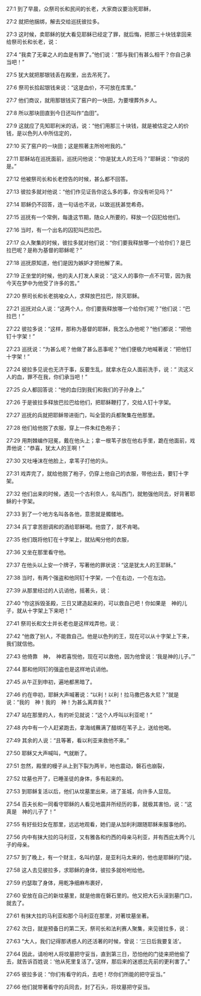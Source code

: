 <a id="1"></a>27:1  到了早晨，众祭司长和民间的长老，大家商议要治死耶稣，  

<a id="2"></a>27:2  就把他捆绑，解去交给巡抚彼拉多。  

<a id="3"></a>27:3  这时候，卖耶稣的犹大看见耶稣已经定了罪，就后悔，把那三十块钱拿回来给祭司长和长老，说：  

<a id="4"></a>27:4  “我卖了无辜之人的血是有罪了。”他们说：“那与我们有甚么相干？你自己承当吧！”  

<a id="5"></a>27:5  犹大就把那银钱丢在殿里，出去吊死了。  

<a id="6"></a>27:6  祭司长拾起银钱来说：“这是血价，不可放在库里。”  

<a id="7"></a>27:7  他们商议，就用那银钱买了窑户的一块田，为要埋葬外乡人。  

<a id="8"></a>27:8  所以那块田直到今日还叫作“血田”。  

<a id="9"></a>27:9  这就应了先知耶利米的话，说：“他们用那三十块钱，就是被估定之人的价钱，是以色列人中所估定的，  

<a id="10"></a>27:10  买了窑户的一块田；这是照著主所吩咐我的。”  

<a id="11"></a>27:11  耶稣站在巡抚面前，巡抚问他说：“你是犹太人的王吗？”耶稣说：“你说的是。”  

<a id="12"></a>27:12  他被祭司长和长老控告的时候，甚么都不回答。  

<a id="13"></a>27:13  彼拉多就对他说：“他们作见证告你这么多的事，你没有听见吗？” 　  

<a id="14"></a>27:14  耶稣仍不回答，连一句话也不说，以致巡抚甚觉希奇。  

<a id="15"></a>27:15  巡抚有一个常例，每逢这节期，随众人所要的，释放一个囚犯给他们。  

<a id="16"></a>27:16  当时，有一个出名的囚犯叫巴拉巴。  

<a id="17"></a>27:17  众人聚集的时候，彼拉多就对他们说：“你们要我释放哪一个给你们？是巴拉巴呢？是称为基督的耶稣呢？”  

<a id="18"></a>27:18  巡抚原知道，他们是因为嫉妒才把他解了来。  

<a id="19"></a>27:19  正坐堂的时候，他的夫人打发人来说：“这义人的事你一点不可管，因为我今天在梦中为他受了许多的苦。”  

<a id="20"></a>27:20  祭司长和长老挑唆众人，求释放巴拉巴，除灭耶稣。  

<a id="21"></a>27:21  巡抚对众人说：“这两个人，你们要我释放哪一个给你们呢？”他们说：“巴拉巴！”  

<a id="22"></a>27:22  彼拉多说：“这样，那称为基督的耶稣，我怎么办他呢？”他们都说：“把他钉十字架！”  

<a id="23"></a>27:23  巡抚说：“为甚么呢？他做了甚么恶事呢？”他们便极力地喊著说：“把他钉十字架！”  

<a id="24"></a>27:24  彼拉多见说也无济于事，反要生乱，就拿水在众人面前洗手，说：“ 流这义人的血，罪不在我，你们承当吧！”  

<a id="25"></a>27:25  众人都回答说：“他的血归到我们和我们的子孙身上。”  

<a id="26"></a>27:26  于是彼拉多释放巴拉巴给他们，把耶稣鞭打了，交给人钉十字架。  

<a id="27"></a>27:27  巡抚的兵就把耶稣带进衙门，叫全营的兵都聚集在他那里。  

<a id="28"></a>27:28  他们给他脱了衣服，穿上一件朱红色袍子；  

<a id="29"></a>27:29  用荆棘编作冠冕，戴在他头上；拿一根苇子放在他右手里，跪在他面前，戏弄他说：“恭喜，犹太人的王啊！”  

<a id="30"></a>27:30  又吐唾沫在他脸上，拿苇子打他的头。  

<a id="31"></a>27:31  戏弄完了，就给他脱了袍子，仍穿上他自己的衣服，带他出去，要钉十字架。  

<a id="32"></a>27:32  他们出来的时候，遇见一个古利奈人，名叫西门，就勉强他同去，好背著耶稣的十字架。  

<a id="33"></a>27:33  到了一个地方名叫各各他，意思就是髑髅地。  

<a id="34"></a>27:34  兵丁拿苦胆调和的酒给耶稣喝。他尝了，就不肯喝。  

<a id="35"></a>27:35  他们既将他钉在十字架上，就拈阄分他的衣服，  

<a id="36"></a>27:36  又坐在那里看守他。  

<a id="37"></a>27:37  在他头以上安一个牌子，写著他的罪状说：“这是犹太人的王耶稣。”  

<a id="38"></a>27:38  当时，有两个强盗和他同钉十字架，一个在右边，一个在左边。  

<a id="39"></a>27:39  从那里经过的人讥诮他，摇著头，说：  

<a id="40"></a>27:40  “你这拆毁圣殿，三日又建造起来的，可以救自己吧！你如果是　神的儿子，就从十字架上下来吧！”  

<a id="41"></a>27:41  祭司长和文士并长老也是这样戏弄他，说：  

<a id="42"></a>27:42  “他救了别人，不能救自己。他是以色列的王，现在可以从十字架上下来，我们就信他。  

<a id="43"></a>27:43  他倚靠　神，　神若喜悦他，现在可以救他，因为他曾说：‘我是神的儿子。’”  

<a id="44"></a>27:44  那和他同钉的强盗也是这样地讥诮他。  

<a id="45"></a>27:45  从午正到申初，遍地都黑暗了。  

<a id="46"></a>27:46  约在申初，耶稣大声喊著说：“以利！以利！拉马撒巴各大尼？”就是说：“我的　神！我的　神！为甚么离弃我？”  

<a id="47"></a>27:47  站在那里的人，有的听见就说：“这个人呼叫以利亚呢！”  

<a id="48"></a>27:48  内中有一个人赶紧跑去，拿海绒蘸满了醋绑在苇子上，送给他喝。  

<a id="49"></a>27:49  其余的人说：“且等著，看以利亚来救他不来。”  

<a id="50"></a>27:50  耶稣又大声喊叫，气就断了。  

<a id="51"></a>27:51  忽然，殿里的幔子从上到下裂为两半，地也震动，磐石也崩裂，  

<a id="52"></a>27:52  坟墓也开了，已睡圣徒的身体，多有起来的。  

<a id="53"></a>27:53  到耶稣复活以后，他们从坟墓里出来，进了圣城，向许多人显现。  

<a id="54"></a>27:54  百夫长和一同看守耶稣的人看见地震并所经历的事，就极其害怕，说：“这真是　神的儿子了！”  

<a id="55"></a>27:55  有好些妇女在那里，远远地观看，她们是从加利利跟随耶稣来服事他的。  

<a id="56"></a>27:56  内中有抹大拉的马利亚，又有雅各和约西的母亲马利亚，并有西庇太两个儿子的母亲。  

<a id="57"></a>27:57  到了晚上，有一个财主，名叫约瑟，是亚利马太来的，他也是耶稣的门徒。  

<a id="58"></a>27:58  这人去见彼拉多，求耶稣的身体，彼拉多就吩咐给他。  

<a id="59"></a>27:59  约瑟取了身体，用乾净细麻布裹好，  

<a id="60"></a>27:60  安放在自己的新坟墓里，就是他凿在磐石里的。他又把大石头滚到墓门口，就去了。  

<a id="61"></a>27:61  有抹大拉的马利亚和那个马利亚在那里，对著坟墓坐著。  

<a id="62"></a>27:62  次日，就是预备日的第二天，祭司长和法利赛人聚集，来见彼拉多，说：  

<a id="63"></a>27:63  “大人，我们记得那诱惑人的还活著的时候，曾说：‘三日后我要复活’。  

<a id="64"></a>27:64  因此，请吩咐人将坟墓把守妥当，直到第三日，恐怕他的门徒来把他偷了去，就告诉百姓说：‘他从死里复活了。’这样，那后来的迷惑比先前的更利害了。”  

<a id="65"></a>27:65  彼拉多说：“你们有看守的兵，去吧！尽你们所能的把守妥当。”  

<a id="66"></a>27:66  他们就带著看守的兵同去，封了石头，将坟墓把守妥当。  
